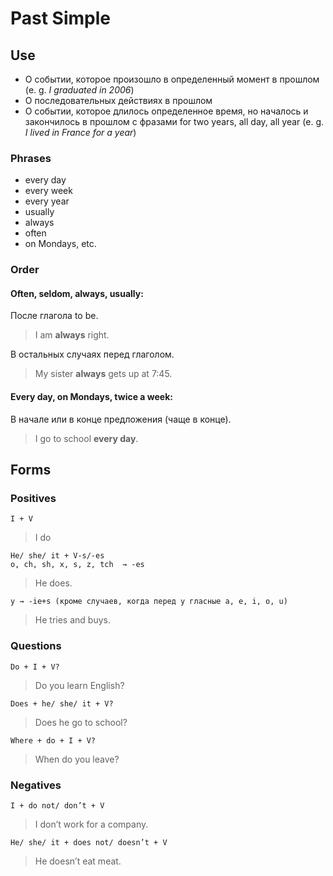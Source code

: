 # Past Simple

## Use
* О событии, которое произошло в определенный момент в прошлом (e. g. _I graduated in 2006_)
* О последовательных действиях в прошлом
* О событии, которое длилось определенное время, но началось и закончилось в прошлом с фразами for two years, all day, all year (e. g. _I lived in France for a year_)


### Phrases
* every day
* every week
* every year
* usually
* always
* often
* on Mondays, etc.

### Order

#### Often, seldom, always, usually:
После глагола to be.
> I am **always** right.

В остальных случаях перед глаголом.
> My sister **always** gets up at 7:45.

#### Every day, on Mondays, twice a week:
В начале или в конце предложения (чаще в конце).
> I go to school **every day**.

## Forms

### Positives
    I + V
> I do

    He/ she/ it + V-s/-es
    o, ch, sh, x, s, z, tch  → -es
> He does.

    y → -ie+s (кроме случаев, когда перед y гласные a, e, i, o, u)
> He tries and buys.

### Questions
    Do + I + V?
> Do you learn English?

    Does + he/ she/ it + V?
> Does he go to school?

    Where + do + I + V?
> When do you leave?

### Negatives
    I + do not/ don’t + V
> I don’t work for a company.

    He/ she/ it + does not/ doesn’t + V
> He doesn’t eat meat.
